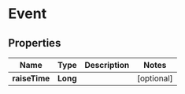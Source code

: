 # Event

## Properties
Name | Type | Description | Notes
------------ | ------------- | ------------- | -------------
**raiseTime** | **Long** |  |  [optional]
